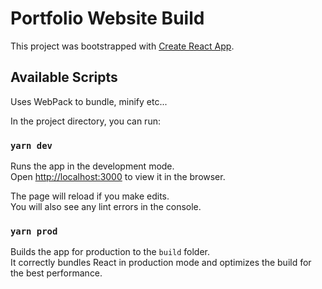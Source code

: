 # Portfolio Website Build

This project was bootstrapped with [Create React App](https://github.com/facebook/create-react-app).

## Available Scripts

Uses WebPack to bundle, minify etc...

In the project directory, you can run:

### `yarn dev`

Runs the app in the development mode.\
Open [http://localhost:3000](http://localhost:3000) to view it in the browser.

The page will reload if you make edits.\
You will also see any lint errors in the console.

### `yarn prod`

Builds the app for production to the `build` folder.\
It correctly bundles React in production mode and optimizes the build for the best performance.